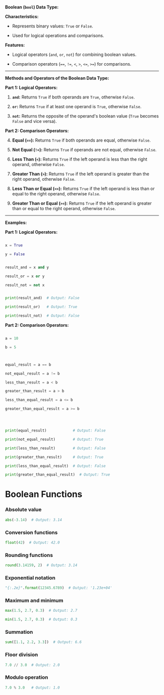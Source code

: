 **Boolean (`bool`) Data Type:**




**Characteristics:**

- Represents binary values: `True` or `False`.

- Used for logical operations and comparisons.


**Features:**

- Logical operators (`and`, `or`, `not`) for combining boolean values.

- Comparison operators (`==`, `!=`, `<`, `>`, `<=`, `>=`) for comparisons.

---

**Methods and Operators of the Boolean Data Type:**


**Part 1: Logical Operators:**

1. **`and`:** Returns `True` if both operands are `True`, otherwise `False`.

2. **`or`:** Returns `True` if at least one operand is `True`, otherwise `False`.

3. **`not`:** Returns the opposite of the operand's boolean value (`True` becomes `False` and vice versa).


**Part 2: Comparison Operators:**

4. **Equal (`==`):** Returns `True` if both operands are equal, otherwise `False`.

5. **Not Equal (`!=`):** Returns `True` if operands are not equal, otherwise `False`.

6. **Less Than (`<`):** Returns `True` if the left operand is less than the right operand, otherwise `False`.

7. **Greater Than (`>`):** Returns `True` if the left operand is greater than the right operand, otherwise `False`.

8. **Less Than or Equal (`<=`):** Returns `True` if the left operand is less than or equal to the right operand, otherwise `False`.

9. **Greater Than or Equal (`>=`):** Returns `True` if the left operand is greater than or equal to the right operand, otherwise `False`.


---

**Examples:**


**Part 1: Logical Operators:**

```python

x = True

y = False


result_and = x and y

result_or = x or y

result_not = not x


print(result_and)  # Output: False

print(result_or)   # Output: True

print(result_not)  # Output: False

```

**Part 2: Comparison Operators:**

```python

a = 10

b = 5



equal_result = a == b

not_equal_result = a != b

less_than_result = a < b

greater_than_result = a > b

less_than_equal_result = a <= b

greater_than_equal_result = a >= b




print(equal_result)            # Output: False

print(not_equal_result)        # Output: True

print(less_than_result)        # Output: False

print(greater_than_result)     # Output: True

print(less_than_equal_result)  # Output: False

print(greater_than_equal_result)  # Output: True

```

# Boolean Functions

### Absolute value
```python
abs(-3.14)  # Output: 3.14
```

### Conversion functions
```python
float(42)  # Output: 42.0
```

### Rounding functions
```python
round(3.14159, 2)  # Output: 3.14
```

### Exponential notation
```python
"{:.2e}".format(12345.6789)  # Output: '1.23e+04'
```

### Maximum and minimum
```python
max(1.5, 2.7, 0.3)  # Output: 2.7

min(1.5, 2.7, 0.3)  # Output: 0.3
```

### Summation
```python
sum([1.1, 2.2, 3.3])  # Output: 6.6
```

### Floor division
```python
7.0 // 3.0  # Output: 2.0
```

### Modulo operation
```python
7.0 % 3.0   # Output: 1.0

```
